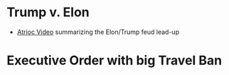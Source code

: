 # Trump v. Elon
- [Atrioc Video](https://www.youtube.com/watch?v=BR8OTZPxd-A) summarizing the Elon/Trump feud lead-up
# Executive Order with big Travel Ban